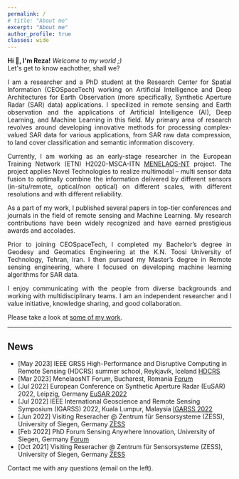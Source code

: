 ```yaml
---
permalink: /
# title: "About me"
excerpt: "About me"
author_profile: true
classes: wide
---
```


<style>
p {
  text-align: justify;
}
</style>

**Hi 👋, I'm Reza!** *Welcome to my world ;)* <span class="pull-right"> </span>\
<span class="small-grey"><i class="fa-face-smile-wink" aria-hidden="true"></i>  Let's get to know eachother, shall we?</span> 

I am a researcher and a PhD student at the Research Center for Spatial Information (CEOSpaceTech) working on Artificial Intelligence and Deep Architectures for Earth Observation (more specifically, Synthetic Aperture Radar (SAR) data) applications. I specilized in remote sensing and Earth observation and the applications of Artificial Intelligence (AI), Deep Learning, and Machine Learning in this field. My primary area of research revolves around developing innovative methods for processing complex-valued SAR data for various applications, from SAR raw data compression, to land cover classification and semantic information discovery.

Currently, I am working as an early-stage researcher in the European Training Network (ETN) H2020-MSCA-ITN [MENELAOS-NT](https://www.menelaos-nt.eu/) project. The project applies Novel Technologies to realize multimodal – multi sensor data fusion to optimally combine the information delivered by different sensors (in-situ/remote, optical/non optical) on different scales, with different resolutions and with different reliability.

As a part of my work, I published several papers in top-tier conferences and journals in the field of remote sensing and Machine Learning. My research contributions have been widely recognized and have earned prestigious awards and accolades.

Prior to joining CEOSpaceTech, I completed my Bachelor’s degree in Geodesy and Geomatics Engineering at the K.N. Toosi University of Technology, Tehran, Iran. I then pursued my Master’s degree in Remote sensing engineering, where I focused on developing machine learning algorithms for SAR data.

I enjoy communicating with the people from diverse backgrounds and working with multidisciplinary teams. I am an independent researcher and I value initiative, knowledge sharing, and good collaboration.

Please take a look at [some of my work](/work).

---

## News
- [May 2023] IEEE GRSS High-Performance and Disruptive Computing in Remote Sensing (HDCRS) summer school, Reykjavík, Iceland [HDCRS](https://www.hdc-rs.com/)
- [Mar 2023] MenelaosNT Forum, Bucharest, Romania [Forum](https://andrei2407.github.io/menelaos_nt_forum_bucharest/)
- [Jul 2022] European Conference on Synthetic Aperture Radar (EuSAR) 2022, Leipzig, Germany [EuSAR 2022](https://www.eusar.de/en)
- [Jul 2022] IEEE International Geoscience and Remote Sensing Symposium (IGARSS) 2022, Kuala Lumpur, Malaysia [IGARSS 2022](https://www.igarss2022.org/)
- [Jun 2022] Visiting Reseracher @ Zentrum für Sensorsysteme (ZESS), University of Siegen, Germany [ZESS](https://www.uni-siegen.de/zess/)
- [Feb 2022] PhD Forum Sensing Anywhere Innovation, University of Siegen, Germany [Forum](http://phdforum.zess.uni-siegen.de/)
- [Oct 2021] Visiting Reseracher @ Zentrum für Sensorsysteme (ZESS), University of Siegen, Germany [ZESS](https://www.uni-siegen.de/zess/)


Contact me with any questions (email on the left).
